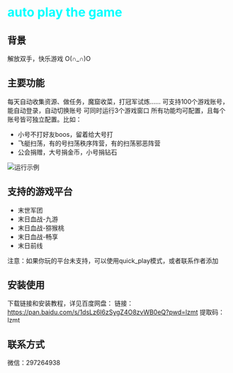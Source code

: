 # <font color=#00ffff> auto play the game </font>

## 背景
解放双手，快乐游戏 O(∩_∩)O

## 主要功能
每天自动收集资源、做任务，魔窟收菜，打冠军试炼…… 
可支持100个游戏账号，能自动登录，自动切换账号
可同时运行3个游戏窗口
所有功能均可配置，且每个账号皆可独立配置。比如：
- 小号不打好友boos，留着给大号打
- 飞艇扫荡，有的号扫荡秩序阵营，有的扫荡邪恶阵营
- 公会捐赠，大号捐金币，小号捐钻石

![运行示例](https://github.com/jack-ylt/auto_play/blob/main/run_example.gif)

## 支持的游戏平台
- 末世军团
- 末日血战-九游
- 末日血战-猕猴桃
- 末日血战-畅享
- 末日前线

注意：如果你玩的平台未支持，可以使用quick_play模式，或者联系作者添加

## 安装使用
下载链接和安装教程，详见百度网盘：
链接：https://pan.baidu.com/s/1dsLz6l6zSygZ4O8zvWB0eQ?pwd=lzmt 
提取码：lzmt

## 联系方式
微信：297264938
